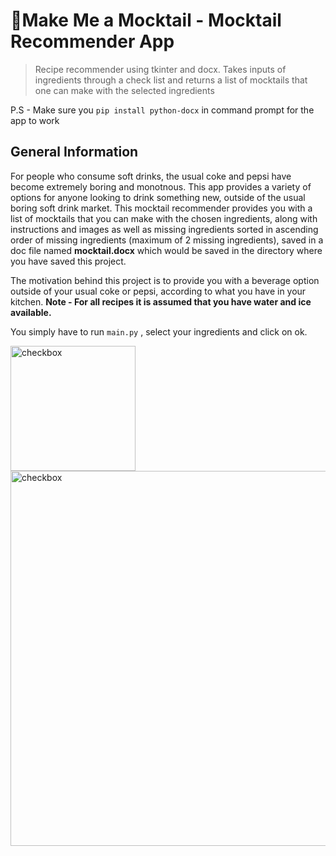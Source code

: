 # 🍹Make Me a Mocktail - Mocktail Recommender App

> Recipe recommender using tkinter and docx. Takes inputs of ingredients through a check list and returns a list of mocktails that one can make with the selected ingredients


P.S - Make sure you `pip install python-docx` in command prompt for the app to work 

## General Information
For people who consume soft drinks, the usual coke and pepsi have become extremely boring and monotnous. This app provides a variety of options for anyone looking to drink something new, outside of the usual boring soft drink market.
This mocktail recommender provides you with a list of mocktails that you can make with the chosen ingredients, along with instructions and images as well as missing ingredients sorted in ascending order of missing ingredients (maximum of 2 missing ingredients), saved in a doc file named **mocktail.docx** which would be saved in the directory where you have saved this project.

The motivation behind this project is to provide you with a beverage option outside of your usual coke or pepsi, according to what you have in your kitchen.
**Note - For all recipes it is assumed that you have water and ice available.**

You simply have to run `main.py` , select your ingredients and click on ok. 

<img src="https://i.imgur.com/3jTkX3X.png" alt="checkbox" width="200"/>
<img src="https://i.imgur.com/C4r2ClL.png" alt="checkbox" width="600"/>
